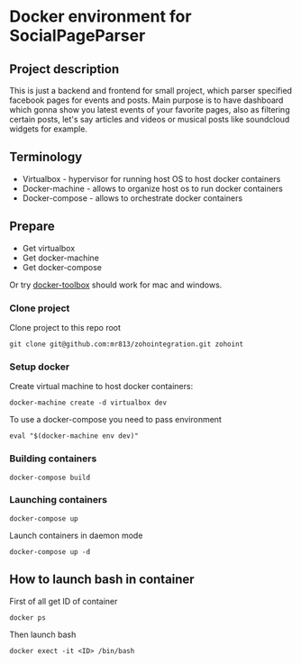 # Docker environment for SocialPageParser

## Project description

This is just a backend and frontend for small project, which parser specified facebook pages for events and posts.
Main purpose is to have dashboard which gonna show you latest events of your favorite pages, also as filtering certain posts, let's say articles and videos or musical posts like soundcloud widgets for example.


## Terminology

* Virtualbox - hypervisor for running host OS to host docker containers
* Docker-machine - allows to organize host os to run docker containers
* Docker-compose - allows to orchestrate docker containers

## Prepare

* Get virtualbox
* Get docker-machine
* Get docker-compose

Or try [docker-toolbox](https://www.docker.com/toolbox) should work for mac and windows.

### Clone project

Clone project to this repo root

```
git clone git@github.com:mr813/zohointegration.git zohoint
```

### Setup docker

Create virtual machine to host docker containers:

```
docker-machine create -d virtualbox dev
```

To use a docker-compose you need to pass environment

```
eval "$(docker-machine env dev)"
```

### Building containers

```
docker-compose build
```

### Launching containers

```
docker-compose up
```

Launch containers in daemon mode

```
docker-compose up -d
```

## How to launch bash in container

First of all get ID of container

```
docker ps
```

Then launch bash

```
docker exect -it <ID> /bin/bash
```
